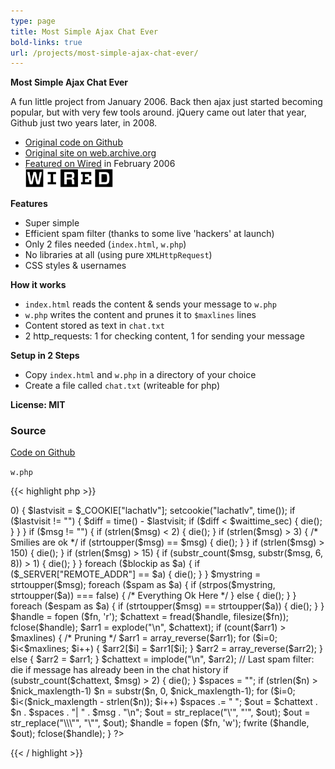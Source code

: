 ```yaml
---
type: page
title: Most Simple Ajax Chat Ever
bold-links: true
url: /projects/most-simple-ajax-chat-ever/
---
```


**Most Simple Ajax Chat Ever**

A fun little project from January 2006. Back then ajax just started becoming popular, but with very few tools around. jQuery came out later that year, Github just two years later, in 2008.

* [Original code on Github](https://github.com/metachris/most-simple-ajax-chat-ever)
* [Original site on web.archive.org](https://web.archive.org/web/20080213154015/http://www.linuxuser.at/index.php?title=Most_Simple_Ajax_Chat_Ever)
* [Featured on Wired](https://web.archive.org/web/20161222202258/https://www.wired.com/2006/02/simple_ajax_chat/) in February 2006<br>
  <a href="http://www.wired.com/2006/02/simple_ajax_chat"><img src="/images/logos/wired.jpg" alt="wired" width="140" /></a>

**Features**

* Super simple
* Efficient spam filter (thanks to some live 'hackers' at launch)
* Only 2 files needed (`index.html`, `w.php`)
* No libraries at all (using pure `XMLHttpRequest`)
* CSS styles & usernames

**How it works**

* `index.html` reads the content & sends your message to `w.php`
* `w.php` writes the content and prunes it to `$maxlines` lines
* Content stored as text in `chat.txt`
* 2 http_requests: 1 for checking content, 1 for sending your message

**Setup in 2 Steps**

* Copy `index.html` and `w.php` in a directory of your choice
* Create a file called `chat.txt` (writeable for php)

**License: MIT**

### Source

[Code on Github](https://github.com/metachris/most-simple-ajax-chat-ever)

`w.php`

{{< highlight php >}}
<?php
    /**
     * Author: chris at linuxuser.at
     * Licence: MIT
     */

    $fn = "chat.txt";
    $maxlines = 20;

    $nick_maxlength = 10;

    /* Set this to a minimum wait time between posts (in sec) */
    $waittime_sec = 0;

    /* spam keywords */
    $spam[] = "cum";
    $spam[] = "dick";

    /* IP's to block */
    $blockip[] = "72.60.167.89";

    /* spam, if message IS exactly that string */
    $espam[] = "ajax";

    $msg = $_REQUEST["m"];
    $n = $_REQUEST["n"];

    if ($waittime_sec > 0) {
        $lastvisit = $_COOKIE["lachatlv"];
        setcookie("lachatlv", time());

        if ($lastvisit != "") {
            $diff = time() - $lastvisit;
            if ($diff < $waittime_sec) { die(); }
        }
    }

    if ($msg != "") {
        if (strlen($msg) < 2) { die(); }
        if (strlen($msg) > 3) {
            /* Smilies are ok */
            if (strtoupper($msg) == $msg) { die(); }
        }
        if (strlen($msg) > 150) { die(); }
        if (strlen($msg) > 15) {
            if (substr_count($msg, substr($msg, 6, 8)) > 1) { die(); }
        }

        foreach ($blockip as $a) {
            if ($_SERVER["REMOTE_ADDR"] == $a) { die(); }
        }

        $mystring = strtoupper($msg);
        foreach ($spam as $a) {
             if (strpos($mystring, strtoupper($a)) === false) {
                 /* Everything Ok Here */
             } else {
                 die();
             }
        }

        foreach ($espam as $a) {
            if (strtoupper($msg) == strtoupper($a)) { die(); }
        }

        $handle = fopen ($fn, 'r');
        $chattext = fread($handle, filesize($fn)); fclose($handle);

        $arr1 = explode("\n", $chattext);

        if (count($arr1) > $maxlines) {
            /* Pruning */
            $arr1 = array_reverse($arr1);
            for ($i=0; $i<$maxlines; $i++) { $arr2[$i] = $arr1[$i]; }
            $arr2 = array_reverse($arr2);
        } else {
            $arr2 = $arr1;
        }

        $chattext = implode("\n", $arr2);

        // Last spam filter: die if message has already been in the chat history
        if (substr_count($chattext, $msg) > 2) { die(); }

        $spaces = "";
        if (strlen($n) > $nick_maxlength-1) $n = substr($n, 0, $nick_maxlength-1);
        for ($i=0; $i<($nick_maxlength - strlen($n)); $i++) $spaces .= " ";

        $out = $chattext . $n . $spaces . "| " . $msg . "\n";
        $out = str_replace("\'", "'", $out);
        $out = str_replace("\\\"", "\"", $out);

        $handle = fopen ($fn, 'w'); fwrite ($handle, $out); fclose($handle);
    }
?>
{{< / highlight >}}
